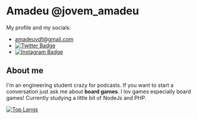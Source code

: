 # Amadeu @jovem_amadeu
My profile and my socials:
  - amadeuvdf@gmail.com
  - [![Twitter Badge](https://img.shields.io/badge/-Twitter-1ca0f1?style=flat&logo=Twitter&logoColor=white)](https://twitter.com/jovem_amadeu)
  - [![Instagram Badge](https://img.shields.io/badge/-Instagram-C13584?style=flat&logo=Instagram&logoColor=white)](https://www.instagram.com/jovem_amadeu/)

## About me
I'm an engineering student crazy for podcasts. If you want to start a conversation just ask me about **board games**. I lov games especially board games!
Currently studying a little bit of NodeJs and PHP.


[![Top Langs](https://github-readme-stats.vercel.app/api/top-langs/?username=amadeuvdf&layout=compact)](https://github.com/amadeuvdf/amadeu)

